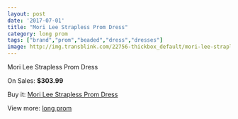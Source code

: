 ```yaml
---
layout: post
date: '2017-07-01'
title: "Mori Lee Strapless Prom Dress"
category: long prom
tags: ["brand","prom","beaded","dress","dresses"]
image: http://img.transblink.com/22756-thickbox_default/mori-lee-strapless-prom-dress.jpg
---
```

Mori Lee Strapless Prom Dress

On Sales: **$303.99**
<a href="https://www.transblink.com/en/long-prom/7231-mori-lee-strapless-prom-dress.html"><amp-img layout="responsive" width="600" height="600" src="//img.transblink.com/22756-thickbox_default/mori-lee-strapless-prom-dress.jpg" alt="Mori Lee Strapless Prom Dress 0" /></a>
<a href="https://www.transblink.com/en/long-prom/7231-mori-lee-strapless-prom-dress.html"><amp-img layout="responsive" width="600" height="600" src="//img.transblink.com/22759-thickbox_default/mori-lee-strapless-prom-dress.jpg" alt="Mori Lee Strapless Prom Dress 1" /></a>
<a href="https://www.transblink.com/en/long-prom/7231-mori-lee-strapless-prom-dress.html"><amp-img layout="responsive" width="600" height="600" src="//img.transblink.com/22758-thickbox_default/mori-lee-strapless-prom-dress.jpg" alt="Mori Lee Strapless Prom Dress 2" /></a>
<a href="https://www.transblink.com/en/long-prom/7231-mori-lee-strapless-prom-dress.html"><amp-img layout="responsive" width="600" height="600" src="//img.transblink.com/22757-thickbox_default/mori-lee-strapless-prom-dress.jpg" alt="Mori Lee Strapless Prom Dress 3" /></a>

Buy it: [Mori Lee Strapless Prom Dress](https://www.transblink.com/en/long-prom/7231-mori-lee-strapless-prom-dress.html "Mori Lee Strapless Prom Dress")

View more: [long prom](https://www.transblink.com/en/58-long-prom "long prom")